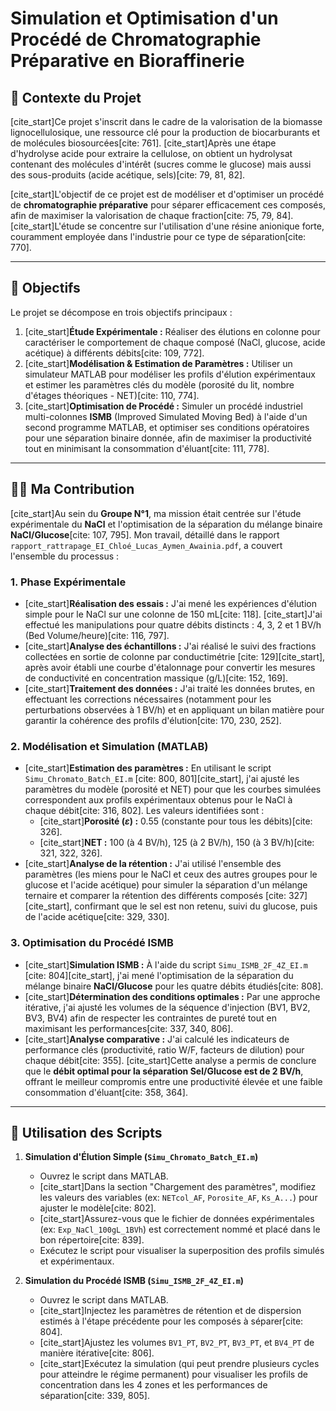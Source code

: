 # Simulation et Optimisation d'un Procédé de Chromatographie Préparative en Bioraffinerie

## 📜 Contexte du Projet

[cite_start]Ce projet s'inscrit dans le cadre de la valorisation de la biomasse lignocellulosique, une ressource clé pour la production de biocarburants et de molécules biosourcées[cite: 761]. [cite_start]Après une étape d'hydrolyse acide pour extraire la cellulose, on obtient un hydrolysat contenant des molécules d'intérêt (sucres comme le glucose) mais aussi des sous-produits (acide acétique, sels)[cite: 79, 81, 82].

[cite_start]L'objectif de ce projet est de modéliser et d'optimiser un procédé de **chromatographie préparative** pour séparer efficacement ces composés, afin de maximiser la valorisation de chaque fraction[cite: 75, 79, 84]. [cite_start]L'étude se concentre sur l'utilisation d'une résine anionique forte, couramment employée dans l'industrie pour ce type de séparation[cite: 770].

***

## 🎯 Objectifs

Le projet se décompose en trois objectifs principaux :
1.  [cite_start]**Étude Expérimentale :** Réaliser des élutions en colonne pour caractériser le comportement de chaque composé (NaCl, glucose, acide acétique) à différents débits[cite: 109, 772].
2.  [cite_start]**Modélisation & Estimation de Paramètres :** Utiliser un simulateur MATLAB pour modéliser les profils d'élution expérimentaux et estimer les paramètres clés du modèle (porosité du lit, nombre d'étages théoriques - NET)[cite: 110, 774].
3.  [cite_start]**Optimisation de Procédé :** Simuler un procédé industriel multi-colonnes **ISMB** (Improved Simulated Moving Bed) à l'aide d'un second programme MATLAB, et optimiser ses conditions opératoires pour une séparation binaire donnée, afin de maximiser la productivité tout en minimisant la consommation d'éluant[cite: 111, 778].

***

## 🧑‍💻 Ma Contribution

[cite_start]Au sein du **Groupe N°1**, ma mission était centrée sur l'étude expérimentale du **NaCl** et l'optimisation de la séparation du mélange binaire **NaCl/Glucose**[cite: 107, 795]. Mon travail, détaillé dans le rapport `rapport_rattrapage_EI_Chloé_Lucas_Aymen_Awainia.pdf`, a couvert l'ensemble du processus :

### 1. Phase Expérimentale
* [cite_start]**Réalisation des essais :** J'ai mené les expériences d'élution simple pour le NaCl sur une colonne de 150 mL[cite: 118]. [cite_start]J'ai effectué les manipulations pour quatre débits distincts : 4, 3, 2 et 1 BV/h (Bed Volume/heure)[cite: 116, 797].
* [cite_start]**Analyse des échantillons :** J'ai réalisé le suivi des fractions collectées en sortie de colonne par conductimétrie [cite: 129][cite_start], après avoir établi une courbe d'étalonnage pour convertir les mesures de conductivité en concentration massique (g/L)[cite: 152, 169].
* [cite_start]**Traitement des données :** J'ai traité les données brutes, en effectuant les corrections nécessaires (notamment pour les perturbations observées à 1 BV/h) et en appliquant un bilan matière pour garantir la cohérence des profils d'élution[cite: 170, 230, 252].

### 2. Modélisation et Simulation (MATLAB)
* [cite_start]**Estimation des paramètres :** En utilisant le script `Simu_Chromato_Batch_EI.m` [cite: 800, 801][cite_start], j'ai ajusté les paramètres du modèle (porosité et NET) pour que les courbes simulées correspondent aux profils expérimentaux obtenus pour le NaCl à chaque débit[cite: 316, 802]. Les valeurs identifiées sont :
    * [cite_start]**Porosité ($ε$) :** 0.55 (constante pour tous les débits)[cite: 326].
    * [cite_start]**NET :** 100 (à 4 BV/h), 125 (à 2 BV/h), 150 (à 3 BV/h)[cite: 321, 322, 326].
* [cite_start]**Analyse de la rétention :** J'ai utilisé l'ensemble des paramètres (les miens pour le NaCl et ceux des autres groupes pour le glucose et l'acide acétique) pour simuler la séparation d'un mélange ternaire et comparer la rétention des différents composés [cite: 327][cite_start], confirmant que le sel est non retenu, suivi du glucose, puis de l'acide acétique[cite: 329, 330].

### 3. Optimisation du Procédé ISMB
* [cite_start]**Simulation ISMB :** À l'aide du script `Simu_ISMB_2F_4Z_EI.m` [cite: 804][cite_start], j'ai mené l'optimisation de la séparation du mélange binaire **NaCl/Glucose** pour les quatre débits étudiés[cite: 808].
* [cite_start]**Détermination des conditions optimales :** Par une approche itérative, j'ai ajusté les volumes de la séquence d'injection (BV1, BV2, BV3, BV4) afin de respecter les contraintes de pureté tout en maximisant les performances[cite: 337, 340, 806].
* [cite_start]**Analyse comparative :** J'ai calculé les indicateurs de performance clés (productivité, ratio W/F, facteurs de dilution) pour chaque débit[cite: 355]. [cite_start]Cette analyse a permis de conclure que le **débit optimal pour la séparation Sel/Glucose est de 2 BV/h**, offrant le meilleur compromis entre une productivité élevée et une faible consommation d'éluant[cite: 358, 364].

***

## 🚀 Utilisation des Scripts

1.  **Simulation d'Élution Simple (`Simu_Chromato_Batch_EI.m`)**
    * Ouvrez le script dans MATLAB.
    * [cite_start]Dans la section "Chargement des paramètres", modifiez les valeurs des variables (ex: `NETcol_AF`, `Porosite_AF`, `Ks_A...`) pour ajuster le modèle[cite: 802].
    * [cite_start]Assurez-vous que le fichier de données expérimentales (ex: `Exp_NaCl_100gL_1BVh`) est correctement nommé et placé dans le bon répertoire[cite: 839].
    * Exécutez le script pour visualiser la superposition des profils simulés et expérimentaux.

2.  **Simulation du Procédé ISMB (`Simu_ISMB_2F_4Z_EI.m`)**
    * Ouvrez le script dans MATLAB.
    * [cite_start]Injectez les paramètres de rétention et de dispersion estimés à l'étape précédente pour les composés à séparer[cite: 804].
    * [cite_start]Ajustez les volumes `BV1_PT`, `BV2_PT`, `BV3_PT`, et `BV4_PT` de manière itérative[cite: 806].
    * [cite_start]Exécutez la simulation (qui peut prendre plusieurs cycles pour atteindre le régime permanent) pour visualiser les profils de concentration dans les 4 zones et les performances de séparation[cite: 339, 805].
